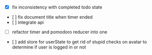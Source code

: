 - [x] fix inconsistency with completed todo state
- [ ] fix document title when timer ended
- [ ] integrate api
- [ ] refactor timer and pomodoro reducer into one
- [ ] add store for userState to get rid of stupid checks on avatar to determine if user is logged in or not
